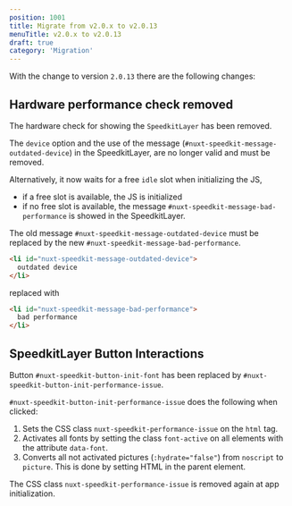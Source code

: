 ```yaml
---
position: 1001
title: Migrate from v2.0.x to v2.0.13
menuTitle: v2.0.x to v2.0.13
draft: true
category: 'Migration'
---
```


With the change to version `2.0.13` there are the following changes:


## Hardware performance check removed

The hardware check for showing the `SpeedkitLayer` has been removed.

The `device` option and the use of the message (`#nuxt-speedkit-message-outdated-device`) in the SpeedkitLayer, are no longer valid and must be removed. 

Alternatively, it now waits for a free `idle` slot when initializing the JS,

- if a free slot is available, the JS is initialized
- if no free slot is available, the message `#nuxt-speedkit-message-bad-performance` is showed in the SpeedkitLayer.

The old message `#nuxt-speedkit-message-outdated-device` must be replaced by the new `#nuxt-speedkit-message-bad-performance`.

```html
<li id="nuxt-speedkit-message-outdated-device">
  outdated device
</li>
```

replaced with 

```html
<li id="nuxt-speedkit-message-bad-performance">
  bad performance
</li>
```

## SpeedkitLayer Button Interactions

Button `#nuxt-speedkit-button-init-font` has been replaced by `#nuxt-speedkit-button-init-performance-issue`.

`#nuxt-speedkit-button-init-performance-issue` does the following when clicked:

1. Sets the CSS class `nuxt-speedkit-performance-issue` on the `html` tag.
2. Activates all fonts by setting the class `font-active` on all elements with the attribute `data-font`.
3. Converts all not activated pictures (`:hydrate="false"`) from `noscript` to `picture`. This is done by setting HTML in the parent element. 

<alert>The CSS class `nuxt-speedkit-performance-issue` is removed again at app initialization.</alert>
